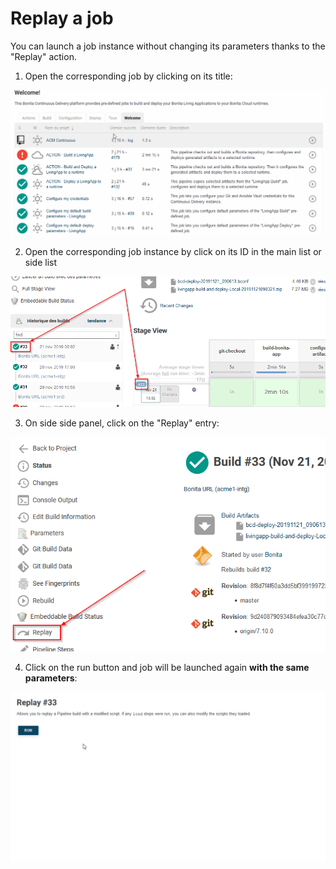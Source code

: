 # Replay a job
You can launch a job instance without changing its parameters thanks to the "Replay" action.

1. Open the corresponding job by clicking on its title:

![OpenAJob](images/OpenAJob.gif)

2. Open the corresponding job instance by click on its ID in the main list or side list

![OpenJobInstance](images/OpenJobInstance.png)

3. On side side panel, click on the "Replay" entry:

![ReplayAJob](images/ReplayAJob.png)

4. Click on the run button and job will be launched again **with the same parameters**:

![ReplayAJobInstance](images/ReplayAJobInstance.gif)